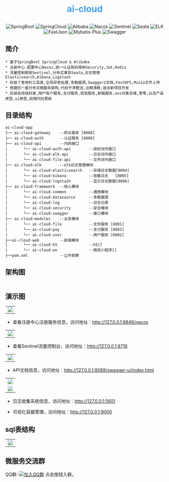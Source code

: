 <h1 align="center" style="margin: 30px 0 30px; font-weight: bold;color:#409fee;">ai-cloud</h1>
<p align="center">
    <img src="https://img.shields.io/badge/SpringBoot-2.6.8 -blue.svg" alt="SpringBoot">
    <img src="https://img.shields.io/badge/SpringCloud-2021.0.1 -blue.svg" alt="SpringCloud">
    <img src="https://img.shields.io/badge/Alibaba-2021.0.1.0 -blue.svg" alt="Alibaba">
    <img src="https://img.shields.io/badge/Nacos-2.1.0 -blue.svg" alt="Nacos">
    <img src="https://img.shields.io/badge/Sentinel-1.8.4 -blue.svg" alt="Sentinel">
    <img src="https://img.shields.io/badge/Seata-1.5.1 -blue.svg" alt="Seata">
    <img src="https://img.shields.io/badge/ELK-8.2.0 -blue.svg" alt="ELK">
    <img src="https://img.shields.io/badge/FastJson-2.0.4 -blue.svg" alt="FastJson">
    <img src="https://img.shields.io/badge/MybatisPlus-3.5.1 -blue.svg" alt="Mybatis-Plus">
    <img src="https://img.shields.io/badge/Swagger-3.0.0 -blue.svg" alt="Swagger">
</p>

## 简介

~~~
* 基于SpringBoot SpringCloud & Alibaba
* 注册中心,配置中心Nacos,统一认证授权使用Security,Jwt,Redis
* 流量控制框架Sentinel,分布式事务Seata,日志管理Elasticsearch,Kibana,Logstash
* 封装了常用的工具类,全局异常处理,多数据源,Swagger2文档,FastDFS,Minio文件上传
* 搭建的一套分布式微服务架构,代码干净整洁,注释清晰,适合新项目开发
* 后续会持续封装,用户账户服务,支付服务,短信服务,邮箱服务,oos对象存储,等等,以及产品原型,ui原型,前端代码更新
~~~

## 目录结构

~~~
ai-cloud-app
├── ai-cloud-gateway    --网关服务 [8088]
├── ai-cloud-auth       --认证服务 [8800]
├── ai-cloud-api        --内网接口
│       └── ai-cloud-auth-api        --授权对内接口
│       └── ai-cloud-elk-api         --日志对内接口
│       └── ai-cloud-file-api        --文件对内接口
├── ai-cloud-elk        --elk日志管理模块
│       └── ai-cloud-elasticsearch   --存储日志数据[8004]
│       └── ai-cloud-kibana          --收集日志   [8005]
│       └── ai-cloud-logstash        --显示日志数据[8006]
├── ai-cloud-framework  --核心模块
│       └── ai-cloud-common          --通用模块
│       └── ai-cloud-datasource      --多数据源
│       └── ai-cloud-log             --日志记录
│       └── ai-cloud-security        --安全模块
│       └── ai-cloud-swagger         --接口模块
├── ai-cloud-modules    --业务模块
│       └── ai-cloud-file            --文件服务 [8801]
│       └── ai-cloud-pay             --支付服务 [8803]
│       └── ai-cloud-user            --用户服务 [8802]
├──ai-cloud-web         --前端模块
│       └── ai-cloud-h5              --h5[]
│       └── ai-cloud-wx              --微信小程序[]
├──pom.xml              --公共依赖
~~~

## 架构图

<img src=""/>

## 演示图
<table>
    <tr>
        <td><img src="https://lawcontract.oss-cn-beijing.aliyuncs.com/39ar122owskm3krqgdtj.png"/></td>
    </tr>
</table>

- 查看注册中心注册服务信息，访问地址：http://127.0.0.1:8848/nacos
<table>
    <tr>
        <td><img src="https://lawcontract.oss-cn-beijing.aliyuncs.com/6lsbt9q4xfrh8yb1q3kx.png"/></td>
    </tr>
</table>

- 查看Sentinel流量控制台，访问地址：http://127.0.0.1:8718
<table>
    <tr>
        <td><img src="https://lawcontract.oss-cn-beijing.aliyuncs.com/ic4v04rky5ut637jfkdq.png"/></td>
    </tr>
</table>

- API文档信息，访问地址：http://127.0.0.1:8088/swagger-ui/index.html
<table>
    <tr>
        <td><img src="https://lawcontract.oss-cn-beijing.aliyuncs.com/pbx0raxv26uvpzrr5bvz.png"/></td>
    </tr>
    <tr>
        <td><img src="https://lawcontract.oss-cn-beijing.aliyuncs.com/48n5t00klhs7bv45hday.png"/></td>
    </tr>
</table>

- 日志收集系统信息，访问地址：http://127.0.0.1:5601

- 可视化容器管理，访问地址：http://127.0.0.1:9000

## sql表结构
<table>
    <tr>
        <td><img src="https://lawcontract.oss-cn-beijing.aliyuncs.com/1jcfml1vgwy48q679yeh.png"/></td>
    </tr>
</table>

## 微服务交流群
QQ群: [![加入QQ群](https://img.shields.io/badge/679033812-blue.svg)](https://jq.qq.com/?_wv=1027&k=eW62TFzU) 点击按钮入群。


